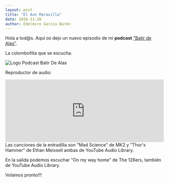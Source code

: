```yaml
---
layout: post
title: "El Ave Maravilla"
date: 2016-11-28
author: Edelmiro García Barón
---
```

Hola a tod@s. Aquí os dejo un nuevo episodio de mi **podcast** <a href="https://batirdealas.github.io">"Batir de Alas"</a>.

La colombofilia que se escucha.

<img src="https://batirdealas.github.io/images/caratulas/ElAveMaravilla.png" alt="Logo Podcast Batir De Alas" style="max-width:100%;width:auto;height:auto;">

Reproductor de audio:
<iframe 
  frameborder="0" 
  width="100%"     
  height="200"
  src="https://drive.google.com/file/d/0B5ql1igbvW0gME1KRmtZLXM3VTQ/preview">
  webkitallowfullscreen="true"
  mozallowfullscreen="true"
  allowfullscreen>
</iframe>
Las canciones de la entradilla son "Mad Science" de MK2 y "Thor's Hammer" de Ethan Meixsell ambas de YouTube Audio Library.

En la salida podemos escuchar "On my way home" de The 126ers, también de YouTube Audio Library.

Volamos pronto!!!
